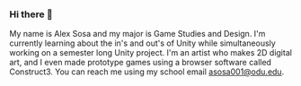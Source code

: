 ### Hi there 👋
My name is Alex Sosa and my major is Game Studies and Design. I'm currently learning about the in's and out's of Unity while simultaneously working on a semester long Unity project. I'm an artist who makes 2D digital art, and I even made prototype games using a browser software called Construct3. You can reach me using my school email asosa001@odu.edu.
<!--
**wertys101/wertys101** is a ✨ _special_ ✨ repository because its `README.md` (this file) appears on your GitHub profile.

Here are some ideas to get you started:

- 🔭 I’m currently working on ...
- 🌱 I’m currently learning ...
- 👯 I’m looking to collaborate on ...
- 🤔 I’m looking for help with ...
- 💬 Ask me about ...
- 📫 How to reach me: ...
- 😄 Pronouns: ...
- ⚡ Fun fact: ...
-->
